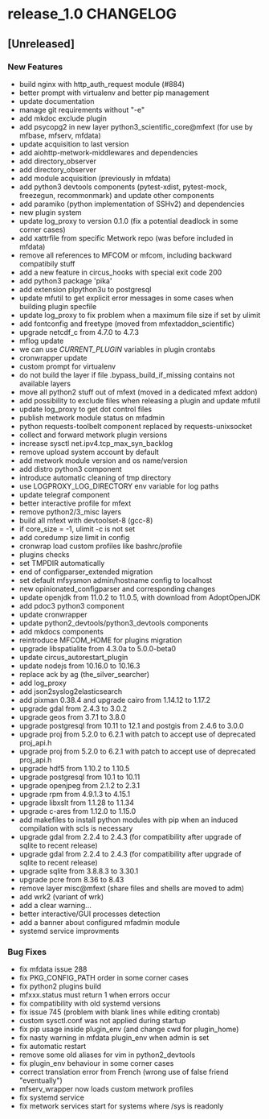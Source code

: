 # release_1.0 CHANGELOG


## [Unreleased]

### New Features
- build nginx with http_auth_request module (#884)
- better prompt with virtualenv and better pip management
- update documentation
- manage git requirements without "-e"
- add mkdoc exclude plugin
- add psycopg2 in new layer python3_scientific_core@mfext (for use by mfbase, mfserv, mfdata)
- update acquisition to last version
- add aiohttp-metwork-middlewares and dependencies
- add directory_observer
- add directory_observer
- add module acquisition (previously in mfdata)
- add python3 devtools components (pytest-xdist, pytest-mock, freezegun, recommonmark) and update other components
- add paramiko (python implementation of SSHv2) and dependencies
- new plugin system
- update log_proxy to version 0.1.0 (fix a potential deadlock in some corner cases)
- add xattrfile from specific Metwork repo (was before included in mfdata)
- remove all references to MFCOM or mfcom, including backward compatibily stuff
- add a new feature in circus_hooks with special exit code 200
- add python3 package 'pika'
- add extension plpython3u to postgresql
- update mfutil to get explicit error messages in some cases when building plugin specfile
- update log_proxy to fix problem when a maximum file size if set by ulimit
- add fontconfig and freetype (moved from mfextaddon_scientific)
- upgrade netcdf_c from 4.7.0 to 4.7.3
- mflog update
- we can use *_CURRENT_PLUGIN_* variables in plugin crontabs
- cronwrapper update
- custom prompt for virtualenv
- do not build the layer if file .bypass_build_if_missing contains not available layers
- move all python2 stuff out of mfext (moved in a dedicated mfext addon)
- add possibility to exclude files when releasing a plugin and update mfutil
- update log_proxy to get dot control files
- publish metwork module status on mfadmin
- python requests-toolbelt component replaced by requests-unixsocket
- collect and forward metwork plugin versions
- increase sysctl net.ipv4.tcp_max_syn_backlog
- remove upload system account by default
- add metwork module version and os name/version
- add distro python3 component
- introduce automatic cleaning of tmp directory
- use LOGPROXY_LOG_DIRECTORY env variable for log paths
- update telegraf component
- better interactive profile for mfext
- remove python2/3_misc layers
- build all mfext with devtoolset-8 (gcc-8)
- if core_size = -1, ulimit -c is not set
- add coredump size limit in config
- cronwrap load custom profiles like bashrc/profile
- plugins checks
- set TMPDIR automatically
- end of configparser_extended migration
- set default mfsysmon admin/hostname config to localhost
- new opinionated_configparser and corresponding changes
- update openjdk from 11.0.2 to 11.0.5, with download from AdoptOpenJDK
- add pdoc3 python3 component
- update cronwrapper
- update python2_devtools/python3_devtools components
- add mkdocs components
- reintroduce MFCOM_HOME for plugins migration
- upgrade libspatialite from 4.3.0a to 5.0.0-beta0
- update circus_autorestart_plugin
- update nodejs from 10.16.0 to 10.16.3
- replace ack by ag (the_silver_searcher)
- add log_proxy
- add json2syslog2elasticsearch
- add pixman 0.38.4 and upgrade cairo from 1.14.12 to 1.17.2
- upgrade gdal from 2.4.3 to 3.0.2
- upgrade geos from 3.7.1 to 3.8.0
- upgrade postgresql from 10.11 to 12.1 and postgis from 2.4.6 to 3.0.0
- upgrade proj from 5.2.0 to 6.2.1 with patch to accept use of deprecated proj_api.h
- upgrade proj from 5.2.0 to 6.2.1 with patch to accept use of deprecated proj_api.h
- upgrade hdf5 from 1.10.2 to 1.10.5
- upgrade postgresql from 10.1 to 10.11
- upgrade openjpeg from 2.1.2 to 2.3.1
- upgrade rpm from 4.9.1.3 to 4.15.1
- upgrade libxslt from 1.1.28 to 1.1.34
- upgrade c-ares from 1.12.0 to 1.15.0
- add makefiles to install python modules with pip when an induced compilation with scls is necessary
- upgrade gdal from 2.2.4 to 2.4.3 (for compatibility after upgrade of sqlite to recent release)
- upgrade gdal from 2.2.4 to 2.4.3 (for compatibility after upgrade of sqlite to recent release)
- upgrade sqlite from 3.8.8.3 to 3.30.1
- upgrade pcre from 8.36 to 8.43
- remove layer misc@mfext (share files and shells are moved to adm)
- add wrk2 (variant of wrk)
- add a clear warning...
- better interactive/GUI processes detection
- add a banner about configured mfadmin module
- systemd service improvments


### Bug Fixes
- fix mfdata issue 288
- fix PKG_CONFIG_PATH order in some corner cases
- fix python2 plugins build
- mfxxx.status must return 1 when errors occur
- fix compatibility with old systemd versions
- fix issue 745 (problem with blank lines while editing crontab)
- custom sysctl.conf was not applied during startup
- fix pip usage inside plugin_env (and change cwd for plugin_home)
- fix nasty warning in mfdata plugin_env when admin is set
- fix automatic restart
- remove some old aliases for vim in python2_devtools
- fix plugin_env behaviour in some corner cases
- correct translation error from French (wrong use of false friend "eventually")
- mfserv_wrapper now loads custom metwork profiles
- fix systemd service
- fix metwork services start for systems where /sys is readonly





